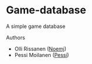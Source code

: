 Game-database
=============

A simple game database

Authors

- Olli Rissanen ([Noemj](www.github.com/Noemj))
- Pessi Moilanen ([Pessi](www.github.com/Pessi))
